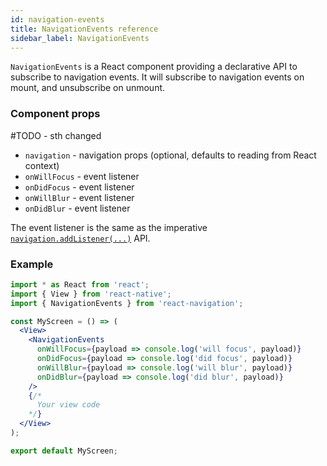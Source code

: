 ```yaml
---
id: navigation-events
title: NavigationEvents reference
sidebar_label: NavigationEvents
---
```


`NavigationEvents` is a React component providing a declarative API to subscribe to navigation events. It will subscribe to navigation events on mount, and unsubscribe on unmount.

### Component props

#TODO - sth changed

- `navigation` - navigation props (optional, defaults to reading from React context)
- `onWillFocus` - event listener
- `onDidFocus` - event listener
- `onWillBlur` - event listener
- `onDidBlur` - event listener

The event listener is the same as the imperative [`navigation.addListener(...)`](navigation-prop.html#addlistener-subscribe-to-updates-to-navigation-lifecycle) API.

### Example

```jsx harmony
import * as React from 'react';
import { View } from 'react-native';
import { NavigationEvents } from 'react-navigation';

const MyScreen = () => (
  <View>
    <NavigationEvents
      onWillFocus={payload => console.log('will focus', payload)}
      onDidFocus={payload => console.log('did focus', payload)}
      onWillBlur={payload => console.log('will blur', payload)}
      onDidBlur={payload => console.log('did blur', payload)}
    />
    {/*
      Your view code
    */}
  </View>
);

export default MyScreen;
```
